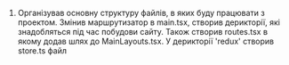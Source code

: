 1. Організував основну структуру файлів, в яких буду працювати з проектом.
    Змінив маршрутизатор в main.tsx, створив дерикторії, які знадобляться під час побудови сайту. 
    Також створив routes.tsx в якому додав шлях до MainLayouts.tsx.
    У дерикторії 'redux' створив store.ts файл